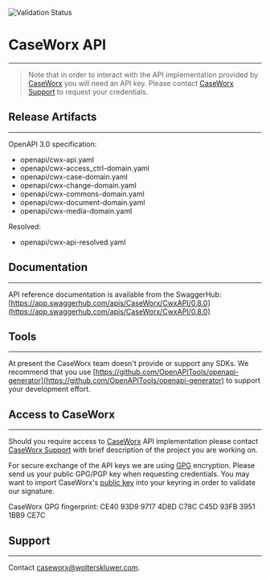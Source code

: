 ![Validation Status](http://validator.swagger.io/validator?url=https://raw.githubusercontent.com/cwx-de/CaseWorxAPI/master/openapi/cwx-api.yaml)
# CaseWorx API
--------------

> Note that in order to interact with the API implementation provided by [CaseWorx](https://app.caseworx-baurecht.de) 
> you will need an API key. Please contact [CaseWorx Support](mailto://caseworx@wolterskluwer.com) 
> to request your credentials.

## Release Artifacts
--------------------
OpenAPI 3.0 specification:
- openapi/cwx-api.yaml
- openapi/cwx-access_ctrl-domain.yaml
- openapi/cwx-case-domain.yaml
- openapi/cwx-change-domain.yaml
- openapi/cwx-commons-domain.yaml
- openapi/cwx-document-domain.yaml
- openapi/cwx-media-domain.yaml

Resolved:
- openapi/cwx-api-resolved.yaml

## Documentation
----------------

API reference documentation is available from the SwaggerHub: 
[https://app.swaggerhub.com/apis/CaseWorx/CwxAPI/0.8.0](https://app.swaggerhub.com/apis/CaseWorx/CwxAPI/0.8.0)

## Tools
--------

At present the CaseWorx team doesn't provide or support any SDKs. We recommend that you use 
[https://github.com/OpenAPITools/openapi-generator](https://github.com/OpenAPITools/openapi-generator)
to support your development effort.

## Access to CaseWorx
---------------------

Should you require access to [CaseWorx](https://app.caseworx-baurecht.de) API implementation 
please contact [CaseWorx Support](mailto://caseworx@wolterskluwer.com) with brief description
of the project you are working on.

For secure exchange of the API keys we are using [GPG](https://gnupg.org/) encryption. Please send us your 
public GPG/PGP key when requesting credentials. You may want to import CaseWorx's [public key](https://keys.openpgp.org/vks/v1/by-fingerprint/CE4093D997174D8DC78CC45D93FB39511BB9CE7C)
into your keyring in order to validate our signature. 

CaseWorx GPG fingerprint: CE40 93D9 9717 4D8D C78C  C45D 93FB 3951 1BB9 CE7C

## Support
----------

Contact [caseworx@wolterskluwer.com](mailto://caseworx@wolterskluwer.com).


